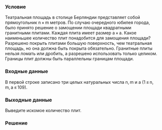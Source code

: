 ### Условие

Театральная площадь в столице Берляндии представляет собой прямоугольник n × m метров. По случаю очередного юбилея города, было принято решение о замощении площади квадратными гранитными плитами. Каждая плита имеет размер a × a.
Какое наименьшее количество плит понадобится для замощения площади? Разрешено покрыть плитами большую поверхность, чем театральная площадь, но она должна быть покрыта обязательно. Гранитные плиты нельзя ломать или дробить, а разрешено использовать только целиком. Границы плит должны быть параллельны границам площади.

### Входные данные

В первой строке записано три целых натуральных числа n, m и a (1 ≤ n, m, a ≤ 109).

### Выходные данные

Выведите искомое количество плит.

### Решение

